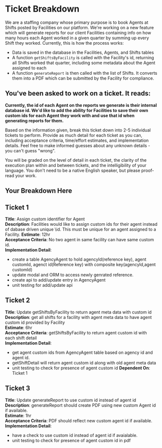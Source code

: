 # Ticket Breakdown

We are a staffing company whose primary purpose is to book Agents at Shifts posted by Facilities on our platform. We're working on a new feature which will generate reports for our client Facilities containing info on how many hours each Agent worked in a given quarter by summing up every Shift they worked. Currently, this is how the process works:

- Data is saved in the database in the Facilities, Agents, and Shifts tables
- A function `getShiftsByFacility` is called with the Facility's id, returning all Shifts worked that quarter, including some metadata about the Agent assigned to each
- A function `generateReport` is then called with the list of Shifts. It converts them into a PDF which can be submitted by the Facility for compliance.

## You've been asked to work on a ticket. It reads:

**Currently, the id of each Agent on the reports we generate is their internal database id. We'd like to add the ability for Facilities to save their own custom ids for each Agent they work with and use that id when generating reports for them.**

Based on the information given, break this ticket down into 2-5 individual tickets to perform. Provide as much detail for each ticket as you can, including acceptance criteria, time/effort estimates, and implementation details. Feel free to make informed guesses about any unknown details - you can't guess "wrong".

You will be graded on the level of detail in each ticket, the clarity of the execution plan within and between tickets, and the intelligibility of your language. You don't need to be a native English speaker, but please proof-read your work.

## Your Breakdown Here

## Ticket 1

**Title**: Assign custom identifier for Agent\
**Description**: Facilities would like to assign custom ids for their agent instead of dabase driven unique \id. This must be unique for an agent assigned to a Facility.
**Estimate**: 12hr\
**Acceptance Criteria**: No two agent in same facility can have same custom id.\
**Implementation Detail**:
- create a table AgencyAgent to hold agencyId(reference key), agent customId, agenct id(Reference key) with composite key(agencyId,agent customId)
- update modal and ORM to access newly genrated reference.
- create api to add/update entry in AgencyAgent
- unit testing for add/update api

## Ticket 2

**Title**: Update getShiftsByFacility to return agent meta data with custom id\
**Description**: get all shifts for a facility with agent meta data to have agent custom id provided by Facility\
**Estimate**: 6hr\
**Acceptance Criteria**: getShiftsByFacility to return agent custom id with each shift detail\
**Implementation Detail**:
- get agent custom ids from AgencyAgent table based on agency id and agent id.
- getShiftDetail will return agent custom id along with old agent meta data
- unit testing to check for presence of agent custom id
**Dependent On**: Ticket 1

## Ticket 3

**Title**: Update generateReport to use custom id instead of agent id\
**Description**: generateReport should create PDF using new custom Agent id if available.\
**Estimate**: 1hr\
**Acceptance Criteria**: PDF should reflect new custom agent id if available.\
**Implementation Detail**:
- have a check to use custom id instead of agent id if avaialable.
- unit testing to check for presence of agent custom id in pdf
